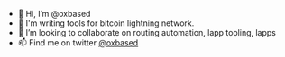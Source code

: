 - 👋 Hi, I’m @oxbased
- 👀 I'm writing tools for bitcoin lightning network.
- 💞️ I’m looking to collaborate on routing automation, lapp tooling, lapps
- 📫 Find me on twitter [@oxbased](https://twitter.com/oxbased)

<!---
oxbased/oxbased is a ✨ special ✨ repository because its `README.md` (this file) appears on your GitHub profile.
You can click the Preview link to take a look at your changes.
--->
